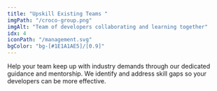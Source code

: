 ```yaml
---
title: "Upskill Existing Teams "
imgPath: "/croco-group.png"
imgAlt: "Team of developers collaborating and learning together"
idx: 4
iconPath: "/management.svg"
bgColor: "bg-[#1E1A1AE5]/[0.9]"
---
```


Help your team keep up with industry demands through our dedicated guidance and mentorship. We identify and address skill gaps so your developers can be more effective.
